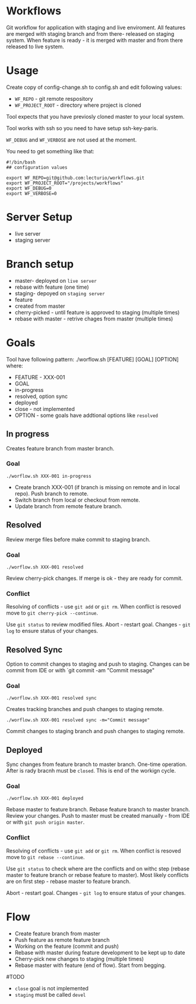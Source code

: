 Workflows
=========

Git workflow for application with staging and live enviroment.
All features are merged with staging branch and from there- released on staging system.
When feature is ready - it is merged with master and from there released to live system.

# Usage

Create copy of config-change.sh to config.sh and edit following values:

* `WF_REPO` - git remote respository
* `WF_PROJECT_ROOT` - directory where project is cloned

Tool expects that you have previosly cloned master to your local system.

Tool works with ssh so you need to have setup ssh-key-paris.

`WF_DEBUG` and `WF_VERBOSE` are not used at the moment.

You need to get something like that:

```
#!/bin/bash
## configuration values

export WF_REPO=git@github.com:lecturio/workflows.git
export WF_PROJECT_ROOT="/projects/workflows"
export WF_DEBUG=0
export WF_VERBOSE=0

```

# Server Setup

* live server
* staging server

# Branch setup

* master- deployed on `live server`
 * rebase with feature (one time)
* staging- depoyed on `staging server`
* feature
 * created from master
 * cherry-picked - until feature is approved to staging (multiple times)
 * rebase with master - retrive chages from master (multiple times)

# Goals

Tool have following pattern: ./worflow.sh [FEATURE] [GOAL] [OPTION] where:

* FEATURE - XXX-001
* GOAL
 * in-progress
 * resolved, option sync
 * deployed
 * close - not implemented
* OPTION - some goals have addtional options like `resolved`

## In progress

Creates feature branch from master branch.

### Goal
```
./worflow.sh XXX-001 in-progress
```

* Create branch XXX-001 (if branch is missing on remote and in local repo). Push branch to remote.
* Switch branch from local or checkout from remote.
* Update branch from remote feature branch.


## Resolved

Review merge files before make commit to staging branch.

### Goal

```
./worflow.sh XXX-001 resolved
```

Review cherry-pick changes. If merge is ok - they are ready for commit.

### Conflict
Resolving of conflicts - use `git add` or `git rm`. When conflict is resoved move to `git cherry-pick --continue`.

Use `git status` to review modified files.
Abort - restart goal.
Changes - `git log` to ensure status of your changes.

## Resolved Sync

Option to commit changes to staging and push to staging.
Changes can be commit from IDE or with `git commit -am "Commit message"

### Goal
```
./worflow.sh XXX-001 resolved sync
```

Creates tracking branches and push changes to staging remote.

```
./worflow.sh XXX-001 resolved sync -m="Commit message"

```

Commit changes to staging branch and push changes to staging remote.

## Deployed

Sync changes from feature branch to master branch. One-time operation.
After is rady bracnh must be `closed`. This is end of the workign cycle.

### Goal

```
./worflow.sh XXX-001 deployed
```

Rebase master to feature branch.
Rebase feature branch to master branch.
Review your changes.
Push to master must be created manually - from IDE or with `git push origin master`.

### Conflict

Resolving of conflicts - use `git add` or `git rm`. When conflict is resoved move to `git rebase --continue`.

Use `git status` to check where are the conflicts and on withc step (rebase master to feature branch or rebase feature to master). Most likely conflicts are on first step - rebase master to feature branch.

Abort - restart goal.
Changes - `git log` to ensure status of your changes.

# Flow

* Create feature branch from master
* Push feature as remote feature branch
* Working on the feature (commit and push)
* Rebase with master during feature development to be kept up to date
* Cherry-pick new changes to staging (multiple times)
* Rebase master with feature (end of flow). Start from begging.


#TODO

* `close` goal is not implemented
* `staging` must be called `devel`
